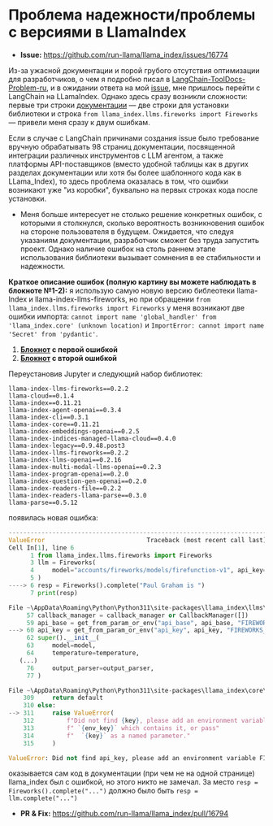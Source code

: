 # Проблема надежности/проблемы с версиями в LlamaIndex

* **Issue:** https://github.com/run-llama/llama_index/issues/16774

Из-за ужасной документации и порой грубого отсутствия оптимизации для разработчиков, о чем я подробно писал в [LangChain-ToolDocs-Problem-ru](https://github.com/hherpa/LangChain-ToolDocs-Problem-ru-), и в ожидании ответа на мой [issue](https://github.com/langchain-ai/langchain/issues/27668), мне пришлось перейти с LangChain на LLamaIndex. Однако здесь сразу возникли сложности: первые три строки [документации](https://llamahub.ai/l/llms/llama-index-llms-fireworks?from=llms) — две строки для установки библиотеки и строка `from llama_index.llms.fireworks import Fireworks` — привели меня сразу к двум ошибкам.

Если в случае с LangChain причинами создания issue было требование вручную обрабатывать 98 страниц документации, посвященной интеграции различных инструментов с LLM агентом, а также платформы API-поставщиков (вместо удобной таблицы как в других разделах документации или хотя бы более шаблонного кода как в LLama_Index), то здесь проблема оказалась в том, что ошибки возникают уже "из коробки", буквально на первых строках кода после установки.

* Меня больше интересует не столько решение конкретных ошибок, с которыми я столкнулся, сколько вероятность возникновения ошибок на стороне пользователя в будущем. Ожидается, что следуя указаниям документации, разработчик сможет без труда запустить проект. Однако наличие ошибок на столь раннем этапе использования библиотеки вызывает сомнения в ее стабильности и надежности.

**Краткое описание ошибок (полную картину вы можете наблюдать в блокноте №1-2):** я использую самую новую версию библеотеки llama-Index и llama-index-llms-fireworks, но при обращении `from llama_index.llms.fireworks import Fireworks` у меня возникают две ошибки импорта: `cannot import name 'global_handler' from 'llama_index.core' (unknown location)` и `ImportError: cannot import name 'Secret' from 'pydantic'`.

1. **[Блокнот](https://github.com/hherpa/LlamaIndex-Version-Issues-RU/blob/main/cannot_import_name_Secret_from_pydantic.ipynb) с первой ошибкой**
2. **[Блокнот](https://github.com/hherpa/LlamaIndex-Version-Issues-RU/blob/main/cannot_import_name_global_handler_from_llama_index.ipynb) с второй ошибкой**

Переустановив Jupyter и следующий набор библиотек:

```
llama-index-llms-fireworks==0.2.2
llama-cloud==0.1.4
llama-index==0.11.21
llama-index-agent-openai==0.3.4
llama-index-cli==0.3.1
llama-index-core==0.11.21
llama-index-embeddings-openai==0.2.5
llama-index-indices-managed-llama-cloud==0.4.0
llama-index-legacy==0.9.48.post3
llama-index-llms-fireworks==0.2.2
llama-index-llms-openai==0.2.16
llama-index-multi-modal-llms-openai==0.2.3
llama-index-program-openai==0.2.0
llama-index-question-gen-openai==0.2.0
llama-index-readers-file==0.2.2
llama-index-readers-llama-parse==0.3.0
llama-parse==0.5.12
```

появилась новая ошибка:

```python
-----------------------------------------------------------------------
ValueError                            Traceback (most recent call last)
Cell In[1], line 6
      1 from llama_index.llms.fireworks import Fireworks
      3 llm = Fireworks(
      4     model="accounts/fireworks/models/firefunction-v1", api_key="My api key was here"
      5 )
----> 6 resp = Fireworks().complete("Paul Graham is ")
      7 print(resp)

File ~\AppData\Roaming\Python\Python311\site-packages\llama_index\llms\fireworks\base.py:60, in Fireworks.__init__(self, model, temperature, max_tokens, additional_kwargs, max_retries, api_base, api_key, callback_manager, default_headers, system_prompt, messages_to_prompt, completion_to_prompt, pydantic_program_mode, output_parser)
     57 callback_manager = callback_manager or CallbackManager([])
     59 api_base = get_from_param_or_env("api_base", api_base, "FIREWORKS_API_BASE")
---> 60 api_key = get_from_param_or_env("api_key", api_key, "FIREWORKS_API_KEY")
     62 super().__init__(
     63     model=model,
     64     temperature=temperature,
   (...)
     76     output_parser=output_parser,
     77 )

File ~\AppData\Roaming\Python\Python311\site-packages\llama_index\core\base\llms\generic_utils.py:311, in get_from_param_or_env(key, param, env_key, default)
    309     return default
    310 else:
--> 311     raise ValueError(
    312         f"Did not find {key}, please add an environment variable"
    313         f" `{env_key}` which contains it, or pass"
    314         f"  `{key}` as a named parameter."
    315     )

ValueError: Did not find api_key, please add an environment variable FIREWORKS_API_KEY which contains it, or pass  api_key as a named parameter.
```

оказывается сам код в документации (при чем не на одной странице) llama_index был с ошибкой, но этого никто не замечал. За место `resp = Fireworks().complete("...")` должно было быть `resp = llm.complete("...")`
* **PR & Fix:** https://github.com/run-llama/llama_index/pull/16794
